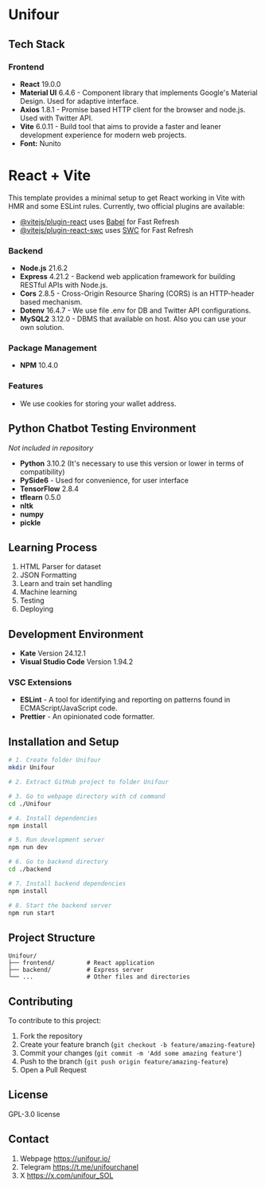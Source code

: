 # Unifour

## Tech Stack

### Frontend
- **React** 19.0.0 
- **Material UI** 6.4.6 - Component library that implements Google's Material Design. Used for adaptive interface.
- **Axios** 1.8.1 - Promise based HTTP client for the browser and node.js. Used with Twitter API.
- **Vite** 6.0.11 - Build tool that aims to provide a faster and leaner development experience for modern web projects.
- **Font:** Nunito

# React + Vite

This template provides a minimal setup to get React working in Vite with HMR and some ESLint rules.
Currently, two official plugins are available:
- [@vitejs/plugin-react](https://github.com/vitejs/vite-plugin-react/blob/main/packages/plugin-react/README.md) uses [Babel](https://babeljs.io/) for Fast Refresh
- [@vitejs/plugin-react-swc](https://github.com/vitejs/vite-plugin-react-swc) uses [SWC](https://swc.rs/) for Fast Refresh

### Backend
- **Node.js** 21.6.2
- **Express** 4.21.2 - Backend web application framework for building RESTful APIs with Node.js.
- **Cors** 2.8.5 - Cross-Origin Resource Sharing (CORS) is an HTTP-header based mechanism.
- **Dotenv** 16.4.7 - We use file .env for DB and Twitter API configurations.
- **MySQL2** 3.12.0 - DBMS that available on host. Also you can use your own solution.

### Package Management
- **NPM** 10.4.0

### Features
- We use cookies for storing your wallet address.

## Python Chatbot Testing Environment
*Not included in repository*

- **Python** 3.10.2 (It's necessary to use this version or lower in terms of compatibility)
- **PySide6** - Used for convenience, for user interface
- **TensorFlow** 2.8.4
- **tflearn** 0.5.0
- **nltk**
- **numpy**
- **pickle**

## Learning Process
1. HTML Parser for dataset
2. JSON Formatting
3. Learn and train set handling
4. Machine learning
5. Testing
6. Deploying

## Development Environment
- **Kate** Version 24.12.1
- **Visual Studio Code** Version 1.94.2

### VSC Extensions
- **ESLint** - A tool for identifying and reporting on patterns found in ECMAScript/JavaScript code.
- **Prettier** - An opinionated code formatter.

## Installation and Setup

```bash
# 1. Create folder Unifour
mkdir Unifour

# 2. Extract GitHub project to folder Unifour

# 3. Go to webpage directory with cd command
cd ./Unifour

# 4. Install dependencies
npm install

# 5. Run development server
npm run dev

# 6. Go to backend directory
cd ./backend

# 7. Install backend dependencies
npm install

# 8. Start the backend server
npm run start
```

## Project Structure
```
Unifour/
├── frontend/         # React application
├── backend/          # Express server
└── ...               # Other files and directories
```

## Contributing
To contribute to this project:
1. Fork the repository
2. Create your feature branch (`git checkout -b feature/amazing-feature`)
3. Commit your changes (`git commit -m 'Add some amazing feature'`)
4. Push to the branch (`git push origin feature/amazing-feature`)
5. Open a Pull Request

## License
GPL-3.0 license

## Contact
1. Webpage https://unifour.io/
2. Telegram https://t.me/unifourchanel
3. X https://x.com/unifour_SOL
